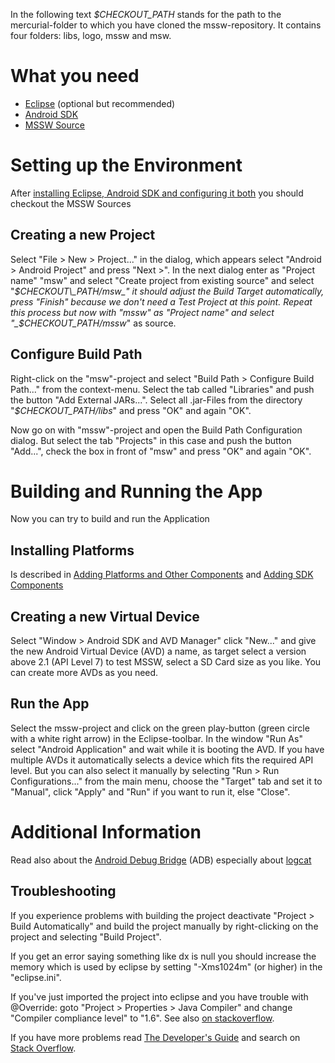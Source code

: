 In the following text _$CHECKOUT\_PATH_ stands for the path to the mercurial-folder to which you have cloned the mssw-repository. It contains four folders: libs, logo, mssw and msw.

# What you need #
  * [Eclipse](http://www.eclipse.org/downloads/) (optional but recommended)
  * [Android SDK](http://developer.android.com/sdk/index.html)
  * [MSSW Source](http://code.google.com/p/mssw/source/checkout)

# Setting up the Environment #
After [installing Eclipse, Android SDK and configuring it both](http://developer.android.com/sdk/installing.html) you should checkout the MSSW Sources

## Creating a new Project ##
Select "File > New > Project..." in the dialog, which appears select "Android > Android Project" and press "Next >". In the next dialog enter as "Project name" "msw" and select "Create project from existing source" and select "_$CHECKOUT\_PATH/msw_" it should adjust the Build Target automatically, press "Finish" because we don't need a Test Project at this point. Repeat this process but now with "mssw" as "Project name" and select "_$CHECKOUT\_PATH/mssw_" as source.

## Configure Build Path ##
Right-click on the "msw"-project and select "Build Path > Configure Build Path..." from the context-menu. Select the tab called "Libraries" and push the button "Add External JARs...". Select all .jar-Files from the directory "_$CHECKOUT\_PATH/libs_" and press "OK" and again "OK".

Now go on with "mssw"-project and open the Build Path Configuration dialog. But select the tab "Projects" in this case and push the button "Add...", check the box in front of "msw" and press "OK" and again "OK".

# Building and Running the App #
Now you can try to build and run the Application

## Installing Platforms ##
Is described in [Adding Platforms and Other Components](http://developer.android.com/sdk/installing.html#AddingComponents) and [Adding SDK Components](http://developer.android.com/sdk/adding-components.html)

## Creating a new Virtual Device ##
Select "Window > Android SDK and AVD Manager" click "New..." and give the new Android Virtual Device (AVD) a name, as target select a version above 2.1 (API Level 7) to test MSSW, select a SD Card size as you like.
You can create more AVDs as you need.

## Run the App ##
Select the mssw-project and click on the green play-button (green circle with a white right arrow) in the Eclipse-toolbar. In the window "Run As" select "Android Application" and wait while it is booting the AVD. If you have multiple AVDs it automatically selects a device which fits the required API level. But you can also select it manually by selecting "Run > Run Configurations..." from the main menu, choose the "Target" tab and set it to "Manual", click "Apply" and "Run" if you want to run it, else "Close".


# Additional Information #
Read also about the [Android Debug Bridge](http://developer.android.com/guide/developing/tools/adb.html) (ADB) especially about [logcat](http://developer.android.com/guide/developing/tools/adb.html#logcat)

## Troubleshooting ##

If you experience problems with building the project deactivate "Project > Build Automatically" and build the project manually by right-clicking on the project and selecting "Build Project".

If you get an error saying something like dx is null you should increase the memory which is used by eclipse by setting "-Xms1024m" (or higher) in the "eclipse.ini".

If you've just imported the project into eclipse and you have trouble with @Override: goto "Project > Properties > Java Compiler" and change "Compiler compliance level" to "1.6". See also [on stackoverflow](http://stackoverflow.com/questions/1678122/must-override-a-superclass-method-errors-after-importing-a-project-into-eclipse).

If you have more problems read [The Developer's Guide](http://developer.android.com/guide/index.html) and search on [Stack Overflow](http://stackoverflow.com/).